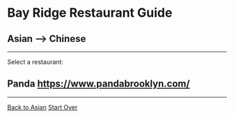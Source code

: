# Bay Ridge Restaurant Guide
## Asian --> Chinese
---
Select a restaurant:
## Panda https://www.pandabrooklyn.com/
---
[Back to Asian](./asian.md)
[Start Over](../home.md)
